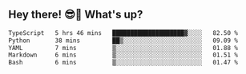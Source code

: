 ## Hey there! 😎👋 What's up?

<!--START_SECTION:waka-->

```txt
TypeScript   5 hrs 46 mins   ████████████████████▓░░░░   82.50 %
Python       38 mins         ██▒░░░░░░░░░░░░░░░░░░░░░░   09.09 %
YAML         7 mins          ▒░░░░░░░░░░░░░░░░░░░░░░░░   01.88 %
Markdown     6 mins          ▒░░░░░░░░░░░░░░░░░░░░░░░░   01.51 %
Bash         6 mins          ▒░░░░░░░░░░░░░░░░░░░░░░░░   01.47 %
```

<!--END_SECTION:waka-->
